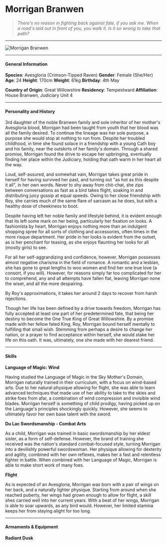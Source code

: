 # Morrigan Branwen

>*There's no reason in fighting back against fate, if you ask me. When a road's laid out in front of you, you walk it. Is it so wrong to take that path?*

___
![](https://i.imgur.com/KSDY719.png "Morrigan Branwen")
___

#### General Information

**Species**: Avesgloria (Crimson-Tipped Raven)
**Gender**: Female (She/Her)
**Age**: 24
**Height**: 170cm
**Weight**: 61kg
**Birthday**: 4th May

**Country of Origin**: Great Willowshire
**Residency**: Tempestward
**Affiliation**: House Branwen, Judiciary Unit 4

___

#### Personality and History
3rd daughter of the noble Branwen family and sole inheritor of her mother's Avesgloria blood, Morrigan had been taught from youth that her blood was all the family desired. To continue the lineage was her sole purpose, a purpose she would stop at nothing to run from. Despite her troubled childhood, in time she found solace in a friendship with a young Cath boy and his family, near the outskirts of her family's domain. Through a shared promise, Morrigan found the drive to escape her upbringing, eventually finding her place within the Judiciary, holding that oath warm in her heart all the way.

Loud, self-assured, and somewhat vain, Morrigan takes great pride in herself for having survived her past, and turning out "as hot as this despite it all", in her own words. Never to shy away from chit-chat, she zips between conversations as fast as a bird takes flight, soaking in and distributing juicy gossip at equal speeds. Owing to her close friendship with Roy, she carries much of the same flare of sarcasm as he does, but with a healthy dose of cheekiness to boot.

Despite having left her noble family and lifestyle behind, it is evident enough that its left some mark on her being, particularly her fixation on looks. A fashionista by heart, Morrigan enjoys nothing more than an indulgent shopping spree for all sorts of clothing and accessories, often times in the more risque department. Her pride in her looks is evident from the outset, as is her penchant for teasing, as she enjoys flaunting her looks for all (mostly girls) to see.

For all her self-aggrandizing and confidence, however, Morrigan possesses almost negative charisma in the field of romance. A romantic and a lesbian, she has gone to great lengths to woo women and find her one true love (a consort, if you will). However, for reasons simply far too complicated for her to comprehend, any and all attempts have fallen flat, leaving Morrigan none the wiser, and all the more despairing.

By Roy's approximations, it takes her around 2 days to recover from harsh rejections.

Though her life has been defined by a drive towards freedom, Morrigan has fully accepted at least one part of her predetermined fate, that being her destiny to become the One True King of Great Willowshire. By a promise made with her fellow fated King, Roy, Morrigan bound herself mentally to fulfilling that small wish. Stemming from perhaps a desire to change her nation, or a prayer to find acceptance within herself, she would stake her life on this oath. It was, ultimately, one she made with her dearest friend.

___

#### Skills
**Language of Magic: Wind**

Having studied the Language of Magic in the Sky Mother's Domain, Morrigan naturally trained in their curriculum, with a focus on wind-based arts. Due to her natural physique allowing for flight, she was able to learn advanced techniques that made use of her ability to take to the skies and strike foes from afar, a combination of wind compression and invisible wind blades. 
Morrigan herself is something of child prodigy, having picked up on the Language's principles shockingly quickly. However, she seems to ultimately favor her own base talent with the sword.

**Du Lac Swordsmanship - Combat Arts**

As a child, Morrigan was trained in basic swordsmanship by her eldest sister, as a form of self-defense. However, the brand of training she received was the nation's standard combat-focused style, turning Morrigan into a devilishly powerful swordswoman. Her physique allowing for dexterity and agility, combined with her own reflexes, makes her a fast and relentless fighter in battle. When combined with her Language of Magic, Morrigan is able to make short work of many foes.

**Flight**

As is expected of an Avesgloria, Morrigan was born with a pair of wings on her back, and a naturally lighter physique. Starting from around when she reached puberty, her wings had grown enough to allow for flight, a skill shes carried well into her current years. With a beat of her wings, Morrigan is able to soar upwards, as any bird would. However, her limited stamina keeps her from staying alight for too long.

___

#### Armaments & Equipment

**Radiant Dusk**

